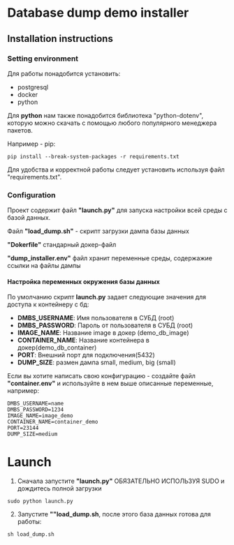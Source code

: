 # Database dump demo installer

## Installation instructions

### Setting environment

Для работы понадобится установить:
+ postgresql
+ docker
+ python

Для **python** нам также понадобится библиотека "python-dotenv", которую можно скачать с помощью любого популярного менеджера пакетов.

Например - pip:
```shell
pip install --break-system-packages -r requirements.txt
```

Для удобства и корректной работы следует установить используя файл "requirements.txt".

### Configuration

Проект содержит файл **"launch.py"** для запуска настройки всей среды с базой данных.

Файл **"load_dump.sh"** - скрипт загрузки дампа базы данных

**"Dokerfile"** стандарный докер-файл

**"dump_installer.env"** файл хранит переменные среды, содержажие ссылки на файлы дампы

#### Настройка переменных окружения базы данных
По умолчанию скрипт **launch.py** задает следующие значения для доступа к контейнеру с бд:
+ **DMBS_USERNAME**: Имя пользователя в СУБД (root)
+ **DMBS_PASSWORD**: Пароль от пользователя в СУБД (root)
+ **IMAGE_NAME**: Название image в докер (demo_db_image)
+ **CONTAINER_NAME**: Название контейнера в докер(demo_db_container)
+ **PORT**: Внешний порт для подключения(5432)
+ **DUMP_SIZE**: размен дампа small, medium, big (small)

Если вы хотите написать свою конфигурацию - создайте файл **"container.env"** и используйте в нем выше описанные переменные, например: 
```
DMBS_USERNAME=name
DMBS_PASSWORD=1234
IMAGE_NAME=image_demo
CONTAINER_NAME=container_demo
PORT=23144
DUMP_SIZE=medium
```

# Launch

1. Сначала запустите **"launch.py"** ОБЯЗАТЕЛЬНО ИСПОЛЬЗУЯ SUDO и дождитесь полной загрузки
```shell
sudo python launch.py
```
2. Запустите **""load_dump.sh**, после этого база данных готова для работы:
```shell
sh load_dump.sh
```